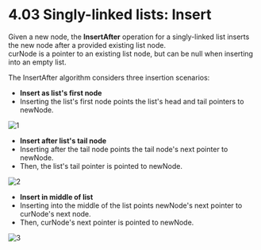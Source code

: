# 4.03 Singly-linked lists: Insert

Given a new node, the **InsertAfter** operation for a singly-linked list inserts the new node after a provided existing list node.   
curNode is a pointer to an existing list node, but can be null when inserting into an empty list.   

The InsertAfter algorithm considers three insertion scenarios:   
* **Insert as list's first node**
* Inserting the list's first node points the list's head and tail pointers to newNode.

![1](https://github.com/ijaejun1025/CIS223-Algorithms/assets/154036705/674a29aa-6819-48fe-8a63-fdb6522d5f7b)

* **Insert after list's tail node**
* Inserting after the tail node points the tail node's next pointer to newNode.
* Then, the list's tail pointer is pointed to newNode.

![2](https://github.com/ijaejun1025/CIS223-Algorithms/assets/154036705/bf1e9683-5cd4-4606-a542-da4c2df5c681)

* **Insert in middle of list**
* Inserting into the middle of the list points newNode's next pointer to curNode's next node.
* Then, curNode's next pointer is pointed to newNode.

![3](https://github.com/ijaejun1025/CIS223-Algorithms/assets/154036705/27ef9515-cb1b-4b44-95ca-44dc9fa98557)
